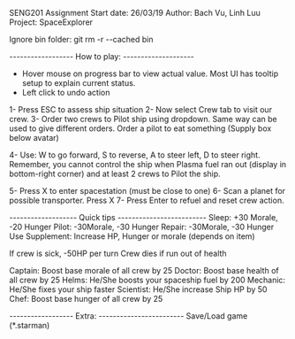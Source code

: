 SENG201 Assignment
Start date: 26/03/19
Author: Bach Vu, Linh Luu
Project: SpaceExplorer

Ignore bin folder: git rm -r --cached bin

------------------ How to play: --------------------
* Hover mouse on progress bar to view actual value. Most UI has tooltip setup to explain current status.
* Left click to undo action

1- Press ESC to assess ship situation
2- Now select Crew tab to visit our crew.
3- Order two crews to Pilot ship using dropdown. Same way can be used to give different orders.
Order a pilot to eat something (Supply box below avatar)

4- Use: W to go forward, S to reverse, A to steer left, D to steer right. 
Remember, you cannot control the ship when Plasma fuel ran out (display in bottom-right corner) and at least 2 crews to Pilot the ship.

5- Press X to enter spacestation (must be close to one)
6- Scan a planet for possible transporter. Press X
7- Press Enter to refuel and reset crew action.

------------------- Quick tips -------------------------
Sleep: +30 Morale, -20 Hunger
Pilot: -30Morale, -30 Hunger
Repair: -30Morale, -30 Hunger
Use Supplement: Increase HP, Hunger or morale (depends on item)

If crew is sick, -50HP per turn
Crew dies if run out of health

Captain: Boost base morale of all crew by 25
Doctor: Boost base health of all crew by 25
Helms: He/She boosts your spaceship fuel by 200
Mechanic: He/She fixes your ship faster
Scientist: He/She increase Ship HP by 50
Chef: Boost base hunger of all crew by 25

------------------ Extra: ------------------------
Save/Load game (*.starman)
